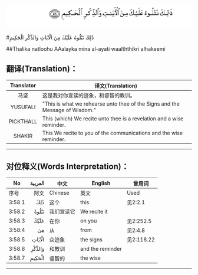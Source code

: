 ![003:058](images/003_058.gif)

#ذَٰلِكَ نَتْلُوهُ عَلَيْكَ مِنَ الْآيَاتِ وَالذِّكْرِ الْحَكِيمِ 

##Thalika natloohu AAalayka mina al-ayati waalththikri alhakeemi 

## 翻译(Translation)：

| Translator | 译文(Translation)                                            |
| :--------: | ------------------------------------------------------------ |
|    马坚    | 这是我对你宣读的迹象，和睿智的教训。                         |
|  YUSUFALI  | "This is what we rehearse unto thee of the Signs and the Message of Wisdom." |
| PICKTHALL  | This (which) We recite unto thee is a revelation and a wise reminder. |
|   SHAKIR   | This We recite to you of the communications and the wise reminder. |

---

## 对位释义(Words Interpretation)：

| No   | العربية | 中文    | English | 曾用词 |
| ---- | ------: | ------- | ------- | ------ |
| 序号 |    阿文 | Chinese | 英文    | Used   |
| 3:58.1 | ذَٰلِكَ    | 这个       | this             | 见2:2.1    |
| 3:58.2 | نَتْلُوهُ  | 我们宣读它         | We recite it     |            |
| 3:58.3 | عَلَيْكَ   | 在你               | on you           | 见2:252.5  |
| 3:58.4 | مِنَ     | 从                 | from             | 见2:4.8    |
| 3:58.5 | الْآيَاتِ | 众迹象             | the signs        | 见2:118.22 |
| 3:58.6 | وَالذِّكْرِ | 和教训             | and the reminder |            |
| 3:58.7 | الْحَكِيمِ | 睿智的             | the wise         |            |

---
